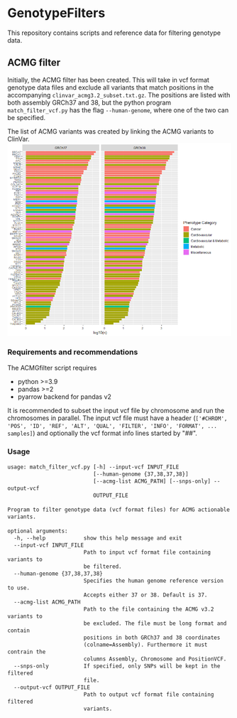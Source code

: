 # GenotypeFilters
This repository contains scripts and reference data for filtering genotype data. 

## ACMG filter
Initially, the ACMG filter has been created. This will take in vcf format genotype data files and exclude all variants that match positions in the accompanying ```clinvar_acmg3.2_subset.txt.gz```. The positions are listed with both assembly GRCh37 and 38, but the python program ```match_filter_vcf.py``` has the flag ```--human-genome```, where one of the two can be specified. 

The list of ACMG variants was created by linking the ACMG variants to ClinVar. 
![acmg](ACMG_variants.png)

### Requirements and recommendations
The ACMGfilter script requires 
- python >=3.9
- pandas >=2
- pyarrow backend for pandas v2

It is recommended to subset the input vcf file by chromosome and run the chromosomes in parallel. The input vcf file must have a header (```['#CHROM', 'POS', 'ID', 'REF', 'ALT', 'QUAL', 'FILTER', 'INFO', 'FORMAT', ... samples]```) and optionally the vcf format info lines started by "##". 


### Usage 
```
usage: match_filter_vcf.py [-h] --input-vcf INPUT_FILE
                           [--human-genome {37,38,37,38}]
                           [--acmg-list ACMG_PATH] [--snps-only] --output-vcf
                           OUTPUT_FILE

Program to filter genotype data (vcf format files) for ACMG actionable
variants.

optional arguments:
  -h, --help            show this help message and exit
  --input-vcf INPUT_FILE
                        Path to input vcf format file containing variants to
                        be filtered.
  --human-genome {37,38,37,38}
                        Specifies the human genome reference version to use.
                        Accepts either 37 or 38. Default is 37.
  --acmg-list ACMG_PATH
                        Path to the file containing the ACMG v3.2 variants to
                        be excluded. The file must be long format and contain
                        positions in both GRCh37 and 38 coordinates
                        (colname=Assembly). Furthermore it must contrain the
                        columns Assembly, Chromosome and PositionVCF.
  --snps-only           If specified, only SNPs will be kept in the filtered
                        file.
  --output-vcf OUTPUT_FILE
                        Path to output vcf format file containing filtered
                        variants.
```
